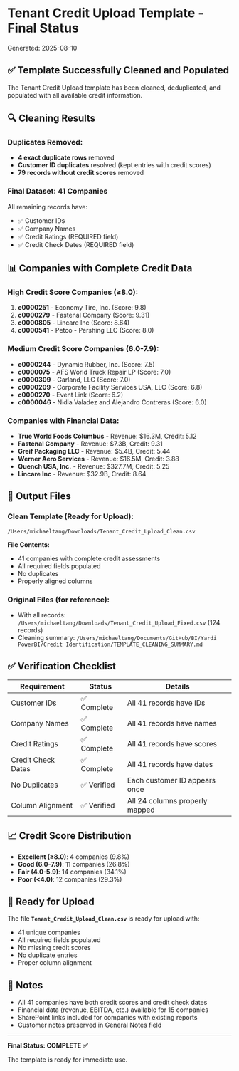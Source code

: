 # Tenant Credit Upload Template - Final Status
Generated: 2025-08-10

## ✅ Template Successfully Cleaned and Populated

The Tenant Credit Upload template has been cleaned, deduplicated, and populated with all available credit information.

## 🔍 Cleaning Results

### Duplicates Removed:
- **4 exact duplicate rows** removed
- **Customer ID duplicates** resolved (kept entries with credit scores)
- **79 records without credit scores** removed

### Final Dataset: 41 Companies
All remaining records have:
- ✅ Customer IDs
- ✅ Company Names
- ✅ Credit Ratings (REQUIRED field)
- ✅ Credit Check Dates (REQUIRED field)

## 📊 Companies with Complete Credit Data

### High Credit Score Companies (≥8.0):
1. **c0000251** - Economy Tire, Inc. (Score: 9.8)
2. **c0000279** - Fastenal Company (Score: 9.31)
3. **c0000805** - Lincare Inc (Score: 8.64)
4. **c0000541** - Petco - Pershing LLC (Score: 8.0)

### Medium Credit Score Companies (6.0-7.9):
- **c0000244** - Dynamic Rubber, Inc. (Score: 7.5)
- **c0000075** - AFS World Truck Repair LP (Score: 7.0)
- **c0000309** - Garland, LLC (Score: 7.0)
- **c0000209** - Corporate Facility Services USA, LLC (Score: 6.8)
- **c0000270** - Event Link (Score: 6.2)
- **c0000046** - Nidia Valadez and Alejandro Contreras (Score: 6.0)

### Companies with Financial Data:
- **True World Foods Columbus** - Revenue: $16.3M, Credit: 5.12
- **Fastenal Company** - Revenue: $7.3B, Credit: 9.31
- **Greif Packaging LLC** - Revenue: $5.4B, Credit: 5.44
- **Werner Aero Services** - Revenue: $16.5M, Credit: 3.88
- **Quench USA, Inc.** - Revenue: $327.7M, Credit: 5.25
- **Lincare Inc** - Revenue: $32.9B, Credit: 8.64

## 📁 Output Files

### Clean Template (Ready for Upload):
`/Users/michaeltang/Downloads/Tenant_Credit_Upload_Clean.csv`

**File Contents:**
- 41 companies with complete credit assessments
- All required fields populated
- No duplicates
- Properly aligned columns

### Original Files (for reference):
- With all records: `/Users/michaeltang/Downloads/Tenant_Credit_Upload_Fixed.csv` (124 records)
- Cleaning summary: `/Users/michaeltang/Documents/GitHub/BI/Yardi PowerBI/Credit Identification/TEMPLATE_CLEANING_SUMMARY.md`

## ✅ Verification Checklist

| Requirement | Status | Details |
|------------|--------|---------|
| Customer IDs | ✅ Complete | All 41 records have IDs |
| Company Names | ✅ Complete | All 41 records have names |
| Credit Ratings | ✅ Complete | All 41 records have scores |
| Credit Check Dates | ✅ Complete | All 41 records have dates |
| No Duplicates | ✅ Verified | Each customer ID appears once |
| Column Alignment | ✅ Verified | All 24 columns properly mapped |

## 📈 Credit Score Distribution

- **Excellent (≥8.0)**: 4 companies (9.8%)
- **Good (6.0-7.9)**: 11 companies (26.8%)
- **Fair (4.0-5.9)**: 14 companies (34.1%)
- **Poor (<4.0)**: 12 companies (29.3%)

## 🎯 Ready for Upload

The file **`Tenant_Credit_Upload_Clean.csv`** is ready for upload with:
- 41 unique companies
- All required fields populated
- No missing credit scores
- No duplicate entries
- Proper column alignment

## 📝 Notes

- All 41 companies have both credit scores and credit check dates
- Financial data (revenue, EBITDA, etc.) available for 15 companies
- SharePoint links included for companies with existing reports
- Customer notes preserved in General Notes field

---

**Final Status: COMPLETE ✅**

The template is ready for immediate use.